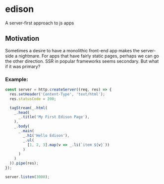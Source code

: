 # edison

A server-first approach to js apps

## Motivation

Sometimes a desire to have a monolithic front-end app makes the server-side a nightmare. For apps that have fairly static pages, 
perhaps we can go the other direction. SSR in popular frameworks seems secondary. But what if it was primary?

### Example:

```js
const server = http.createServer((req, res) => {
  res.setHeader('Content-Type', 'text/html');
  res.statusCode = 200;

  tagStream(_.html(
    _.head(
      _.title('My First Edison Page'),
    ),
    _.body(
      _.main(
        _.h1('Hello Edison'),
        _.ul(
          [1, 2, 3].map(v => _.li(`item ${v}`))
        )
      )
    )
  )).pipe(res);
});

server.listen(3000);
```

